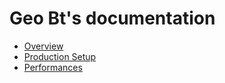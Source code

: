 # Geo Bt's documentation

* [Overview](../README.md)
* [Production Setup](../prod/README.md)
* [Performances](perf.md)
